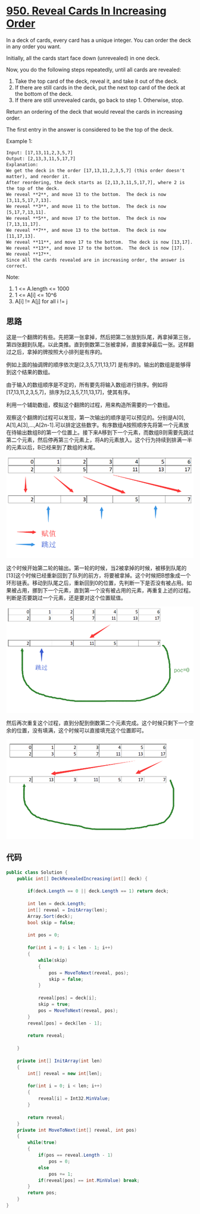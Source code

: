 # [950. Reveal Cards In Increasing Order](https://leetcode.com/problems/reveal-cards-in-increasing-order/)

In a deck of cards, every card has a unique integer.  You can order the deck in any order you want.

Initially, all the cards start face down (unrevealed) in one deck.

Now, you do the following steps repeatedly, until all cards are revealed:

1. Take the top card of the deck, reveal it, and take it out of the deck.
2. If there are still cards in the deck, put the next top card of the deck at the bottom of the deck.
3. If there are still unrevealed cards, go back to step 1.  Otherwise, stop.

Return an ordering of the deck that would reveal the cards in increasing order.

The first entry in the answer is considered to be the top of the deck.

Example 1:

```text
Input: [17,13,11,2,3,5,7]
Output: [2,13,3,11,5,17,7]
Explanation:
We get the deck in the order [17,13,11,2,3,5,7] (this order doesn't matter), and reorder it.
After reordering, the deck starts as [2,13,3,11,5,17,7], where 2 is the top of the deck.
We reveal **2**, and move 13 to the bottom.  The deck is now [3,11,5,17,7,13].
We reveal **3**, and move 11 to the bottom.  The deck is now [5,17,7,13,11].
We reveal **5**, and move 17 to the bottom.  The deck is now [7,13,11,17].
We reveal **7**, and move 13 to the bottom.  The deck is now [11,17,13].
We reveal **11**, and move 17 to the bottom.  The deck is now [13,17].
We reveal **13**, and move 17 to the bottom.  The deck is now [17].
We reveal **17**.
Since all the cards revealed are in increasing order, the answer is correct.
```

Note:

1. 1 <= A.length <= 1000
2. 1 <= A[i] <= 10^6
3. A[i] != A[j] for all i != j

## 思路

这是一个翻牌的有些。先把第一张拿掉，然后把第二张放到队尾，再拿掉第三张，第四张翻到队尾。以此类推。直到倒数第二张被拿掉，直接拿掉最后一张。这样翻过之后，拿掉的牌按照大小排列是有序的。

例如上面的抽调牌的顺序依次是[2,3,5,7,11,13,17] 是有序的。输出的数组是能够得到这个结果的数组。

由于输入的数组顺序是不定的，所有要先将输入数组进行排序。例如将[17,13,11,2,3,5,7]，排序为[2,3,5,7,11,13,17]，使其有序。

利用一个辅助数组，模拟这个翻牌的过程，用来构造所需要的一个数组。

观察这个翻牌的过程可以发现，第一次输出的顺序是可以预见的。分别是A[0], A[1],A[3],...,A[2n-1].可以排定这些数字。有序数组A按照顺序先将第一个元素放在待输出数组B的第一个位置上。接下来A移到下一个元素，而数组B则需要先跳过第二个元素，然后停再第三个元素上，将A的元素放入。这个行为持续到排满一半的元素以后，B已经来到了数组的末尾。

![img](image/1.png)

这个时候开始第二轮的输出。第一轮的时候，当2被拿掉的时候，被移到队尾的[13]这个时候已经重新回到了队列的前方，将要被拿掉。这个时候把B想象成一个环形链表。移动到队尾之后，重新回到0的位置，先判断一下是否没有被占用。如果被占用，挪到下一个元素，直到第一个没有被占用的元素，再重复上述的过程。判断是否要跳过一个元素，还是要对这个位置赋值。

![img](image/2.png)

然后再次重复这个过程，直到分配到倒数第二个元素完成。这个时候只剩下一个空余的位置，没有填满，这个时候可以直接填充这个位置即可。

![img](image/3.png)

## 代码

```csharp
public class Solution {
    public int[] DeckRevealedIncreasing(int[] deck) {

        if(deck.Length == 0 || deck.Length == 1) return deck;

        int len = deck.Length;
        int[] reveal = InitArray(len);
        Array.Sort(deck);
        bool skip = false;

        int pos = 0;

        for(int i = 0; i < len - 1; i++)
        {
            while(skip)
            {
                pos = MoveToNext(reveal, pos);
                skip = false;
            }

            reveal[pos] = deck[i];
            skip = true;
            pos = MoveToNext(reveal, pos);
        }
        reveal[pos] = deck[len - 1];

        return reveal;

    }

    private int[] InitArray(int len)
    {
        int[] reveal = new int[len];

        for(int i = 0; i < len; i++)
        {
            reveal[i] = Int32.MinValue;
        }

        return reveal;
    }
    private int MoveToNext(int[] reveal, int pos)
    {
        while(true)
        {
            if(pos == reveal.Length - 1)
                pos = 0;
            else
                pos += 1;
            if(reveal[pos] == int.MinValue) break;
        }
        return pos;
    }
}
```
